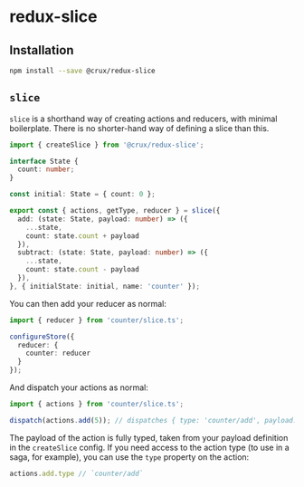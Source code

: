 # redux-slice

## Installation

```bash
npm install --save @crux/redux-slice
```

## `slice`

`slice` is a shorthand way of creating actions and reducers, with minimal boilerplate. There is no shorter-hand way of defining a slice than this.

```ts
import { createSlice } from '@crux/redux-slice';

interface State {
  count: number;
}

const initial: State = { count: 0 };

export const { actions, getType, reducer } = slice({
  add: (state: State, payload: number) => ({
    ...state,
    count: state.count + payload
  }),
  subtract: (state: State, payload: number) => ({
    ...state,
    count: state.count - payload
  }),
}, { initialState: initial, name: 'counter' });
```

You can then add your reducer as normal:

```ts
import { reducer } from 'counter/slice.ts';

configureStore({
  reducer: {
    counter: reducer
  }
});
```

And dispatch your actions as normal:

```ts
import { actions } from 'counter/slice.ts';

dispatch(actions.add(5)); // dispatches { type: 'counter/add', payload: 5 }
```

The payload of the action is fully typed, taken from your payload definition in the `createSlice` config. If you need access to the action type (to use in a saga, for example), you can use the `type` property on the action:

```ts
actions.add.type // `counter/add`
```

